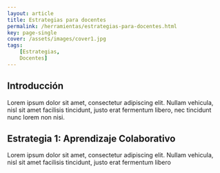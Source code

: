 ```yaml
---
layout: article
title: Estrategias para docentes
permalink: /herramientas/estrategias-para-docentes.html
key: page-single
cover: /assets/images/cover1.jpg
tags: 
    [Estrategias,
    Docentes]
---
```


## Introducción

Lorem ipsum dolor sit amet, consectetur adipiscing elit. Nullam vehicula, nisl sit amet facilisis tincidunt, justo erat fermentum libero, nec tincidunt nunc lorem non nisi.

## Estrategia 1: Aprendizaje Colaborativo

Lorem ipsum dolor sit amet, consectetur adipiscing elit. Nullam vehicula, nisl sit amet facilisis tincidunt, justo erat fermentum libero





